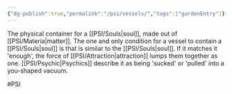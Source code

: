 ```yaml
---
{"dg-publish":true,"permalink":"/psi/vessels/","tags":["gardenEntry"]}
---
```


The physical container for a [[PSI/Souls\|soul]], made out of [[PSI/Materia\|matter]]. The one and only condition for a vessel to contain a [[PSI/Souls\|soul]] is that is similar to the [[PSI/Souls\|soul]]. If it matches it 'enough', the force of [[PSI/Attraction\|attraction]] lumps them together as one. [[PSI/Psychic\|Psychics]] describe it as being 'sucked' or 'pulled' into a you-shaped vacuum. 

#PSI 
